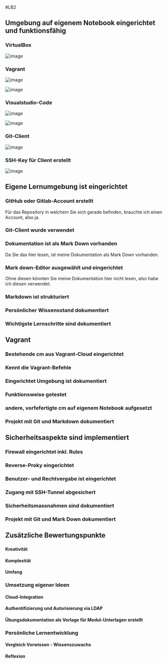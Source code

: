 #LB2
## Umgebung auf eigenem Notebook eingerichtet und funktionsfähig
### VirtualBox
![image](https://user-images.githubusercontent.com/125886145/221588621-c52ee546-af19-4caa-9dbb-9c418d112c6e.png)

### Vagrant 
![image](https://user-images.githubusercontent.com/125886145/221589775-90819bee-0475-4036-80ad-3988c80b9c45.png)

![image](https://user-images.githubusercontent.com/125886145/221588621-c52ee546-af19-4caa-9dbb-9c418d112c6e.png)


### Visualstudio-Code
![image](https://user-images.githubusercontent.com/125886145/221589209-82706b01-f92e-4504-b30f-d2bb15b6e9d1.png)

![image](https://user-images.githubusercontent.com/125886145/221589155-df07d6b7-f9db-4498-a002-28458341da63.png)

### Git-Client
![image](https://user-images.githubusercontent.com/125886145/221589041-0e8976c8-9792-4537-9c2d-896c920fd578.png)

### SSH-Key für Client  erstellt
![image](https://user-images.githubusercontent.com/125886145/221589505-e52d8849-9e13-44d3-a651-286e4e35b529.png)



## Eigene Lernumgebung ist eingerichtet
### GitHub oder Gitlab-Account erstellt
Für das Repository in welchem Sie sich gerade befinden, brauchte ich einen Account, also ja.

### Git-Client wurde verwendet

### Dokumentation ist als Mark Down vorhanden
Da Sie das hier lesen, ist meine Dokumentation als Mark Down vorhanden.

### Mark down-Editor ausgewählt und eingerichtet
Ohne diesen könnten Sie meine Dokumentation hier nicht lesen, also habe ich diesen verwendet.

### Markdown ist strukturiert

### Persönlicher Wissensstand dokumentiert

### Wichtigste Lernschritte sind dokumentiert




## Vagrant
### Bestehende cm aus Vagrant-Cloud eingerichtet

### Kennt die Vagrant-Befehle

### Eingerichtet Umgebung ist dokumentiert

### Funktionsweise getestet

### andere, vorfefertigte cm auf eigenem Notebook aufgesetzt

### Projekt mit Git und Markdown dokumentiert



## Sicherheitsaspekte sind implementiert
### Firewall eingerichtet inkl. Rules

### Reverse-Proky eingerichtet

### Benutzer- und Rechtvergabe ist eingerichtet

### Zugang mit SSH-Tunnel abgesichert

### Sicherheitsmassnahmen sind dokumentiert

### Projekt mit Git und Mark Down dokumentiert



## Zusätzliche Bewertungspunkte
### 

#### Kreativität

#### Komplexität

#### Umfang

### Umsetzung eigener Ideen
#### Cloud-Integration

#### Authentifizierung und Autorisierung via LDAP

#### Übungsdokumentation als Vorlage für Modul-Unterlagen erstellt

### Persönliche Lernentwicklung
#### Vergleich Vorwissen - Wissenszuwachs

#### Reflexion
